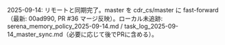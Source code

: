 2025-09-14: リモートと同期完了。master を cdr_cs/master に fast-forward（最新: 00ad990, PR #36 マージ反映）。ローカル未追跡: serena_memory_policy_2025-09-14.md / task_log_2025-09-14_master_sync.md（必要に応じて後でPRに含める）。